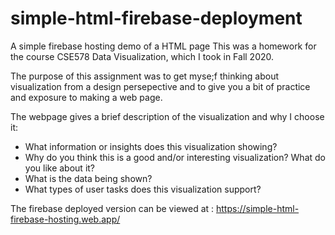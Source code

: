 

# simple-html-firebase-deployment
A simple firebase hosting demo of a HTML page
This was a homework for the course CSE578 Data Visualization, which I took in Fall 2020.

The purpose of this assignment was to get myse;f thinking about visualization from a design persepective and to give you a bit of practice and exposure to making a web page.

The webpage gives a brief description of the visualization and why I choose it:
- What information or insights does this visualization showing?
- Why do you think this is a good and/or interesting visualization? What do you like about it?
- What is the data being shown?
- What types of user tasks does this visualization support?



The firebase deployed version can be viewed at : https://simple-html-firebase-hosting.web.app/
